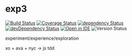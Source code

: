 # exp3

[![Build Status](https://travis-ci.org/forceuser/exp3.svg?branch=master)](https://travis-ci.org/forceuser/exp3)
[![Coverage Status](https://coveralls.io/repos/github/forceuser/exp3/badge.svg?branch=master)](https://coveralls.io/github/forceuser/exp3?branch=master)
[![dependency Status](https://david-dm.org/forceuser/exp3.svg)](https://david-dm.org/forceuser/exp3)
[![devDependency Status](https://david-dm.org/forceuser/exp3/dev-status.svg)](https://david-dm.org/forceuser/exp3#info=devDependencies)
[![Open in IDE](https://img.shields.io/badge/c9.io-edit-2196F3.svg)](https://ide.c9.io/forceuserz/exp3)
![Version Status](https://img.shields.io/github/tag/forceuser/exp3.svg)

experiment/experience/exploration

xo + ava + nyc -> js tdd

